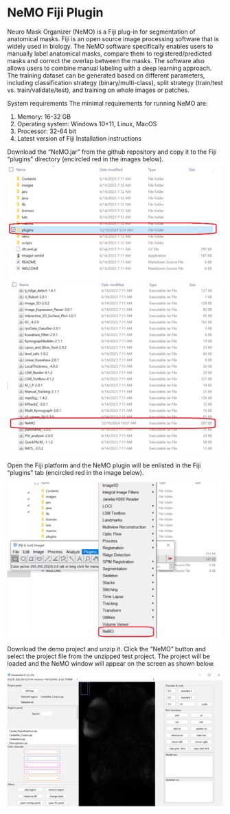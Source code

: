 # NeMO Fiji Plugin

Neuro Mask Organizer (NeMO) is a Fiji plug-in for segmentation of anatomical masks. Fiji is an open source image processing software that is widely used in biology. The NeMO software specifically enables users to manually label anatomical masks, compare them to registered/predicted masks and correct the overlap between the masks. The software also allows users to combine manual labeling with a deep learning approach. The training dataset can be generated based on different parameters, including classification strategy (binary/multi-class), split strategy (train/test vs. train/validate/test), and training on whole images or patches. 

System requirements
The minimal requirements for running NeMO are:
1. Memory: 16-32 GB
2. Operating system: Windows 10+11, Linux, MacOS
3. Processor: 32-64 bit
4. Latest version of Fiji 
Installation instructions

Download the “NeMO.jar” from the github repository and copy it to the Fiji “plugins” directory (encircled red in the images below).
<img src="images/NeMO1.png"/>
<img src="images/NeMO2.png"/>

Open the Fiji platform and the NeMO plugin will be enlisted in the Fiji “plugins” tab (encircled red in the image below). 

<img src="images/NeMO3.png"/>

Download the demo project and unzip it. Click the “NeMO” button and select the project file from the unzipped test project. The project will be loaded and the NeMO window will appear on the screen as shown below.

<img src="images/NeMO4.png"/>
